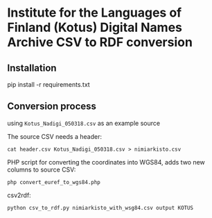 # Institute for the Languages of Finland (Kotus) Digital Names Archive CSV to RDF conversion

## Installation

pip install -r requirements.txt

## Conversion process

using `Kotus_Nadigi_050318.csv` as an example source

The source CSV needs a header:

`cat header.csv Kotus_Nadigi_050318.csv > nimiarkisto.csv`

PHP script for converting the coordinates into WGS84, adds two new columns to source CSV:

`php convert_euref_to_wgs84.php`

csv2rdf:

`python csv_to_rdf.py nimiarkisto_with_wsg84.csv output KOTUS`
